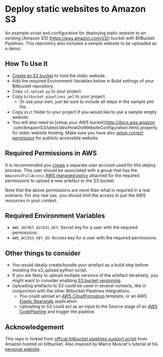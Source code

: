 # Deploy static websites to Amazon S3
An example script and configuration for deploying static website to an existing [Amazon S3]
(https://aws.amazon.com/s3/) bucket with BitBucket Pipelines.  This repository also includes a
sample website to be uploaded as a demo.

## How To Use It
* [Create an S3 bucket](http://docs.aws.amazon.com/AmazonS3/latest/gsg/CreatingABucket.html) to
hold the static website.
* Add the required Environment Variables below in Build settings of your Bitbucket repository.
* Copy `s3_upload.py` to your project.
* Copy `bitbucket-pipelines.yml` to your project.
    * Or use your own, just be sure to include all steps in the sample yml file.
* Copy `dist` folder to your project if you would like to use a sample empty website.
* You will also need to [setup your AWS bucket](http://docs.aws.amazon
.com/AmazonS3/latest/dev/HowDoIWebsiteConfiguration.html) properly for static website hosting.
Make sure you have also [setup correct permission](http://docs.aws.amazon.com/AmazonS3/latest/dev/WebsiteAccessPermissionsReqd.html) for publiclu accessible website.

## Required Permissions in AWS
It is recommended you [create](http://docs.aws.amazon.com/IAM/latest/UserGuide/id_users_create.html) a separate user account used for this deploy process.  This user should be associated with a group that has the `AmazonS3FullAccess` [AWS managed policy](http://docs.aws.amazon.com/IAM/latest/UserGuide/access_policies_managed-vs-inline.html) attached for the required permissions to upload a new artefact to the S3 bucket.

Note that the above permissions are more than what is required in a real scenario. For any real use, you should limit the access to just the AWS resources in your context.

## Required Environment Variables
* `AWS_SECRET_ACCESS_KEY`:  Secret key for a user with the required permissions.
* `AWS_ACCESS_KEY_ID`:  Access key for a user with the required permissions.

## Other things to consider
* You would ideally create/bundle your artefact as a build step before invoking the s3_upload python script.
* If you are likely to upload multiple versions of the artefact iteratively, you might want to consider enabling [S3 bucket versioning](http://docs.aws.amazon.com/AmazonS3/latest/dev/Versioning.html).
* Uploading artefacts to S3 could be used in several contexts, like in conjunction with the other Bitbucket Pipelines integrations.
  * You could upload an [AWS CloudFormation](https://aws.amazon.com/cloudformation/) template, or an AWS [Elastic Beanstalk](https://aws.amazon.com/elasticbeanstalk/) application.
  * Uploading to S3 could act as an input to the Source stage of an [AWS CodePipeline](https://aws.amazon.com/codepipeline/) and trigger the pipeline.

## Acknowledgement
This repo is forked from [official bitbucket pipelines support script](https://bitbucket.org/awslabs/amazon-s3-bitbucket-pipelines-python) from Amazon hosted on bitbucket. Also inspired by
 Marco Muscat's tutorial at his [personal website](http://www.lambdatwist.com/s3-hosting-guide/).
